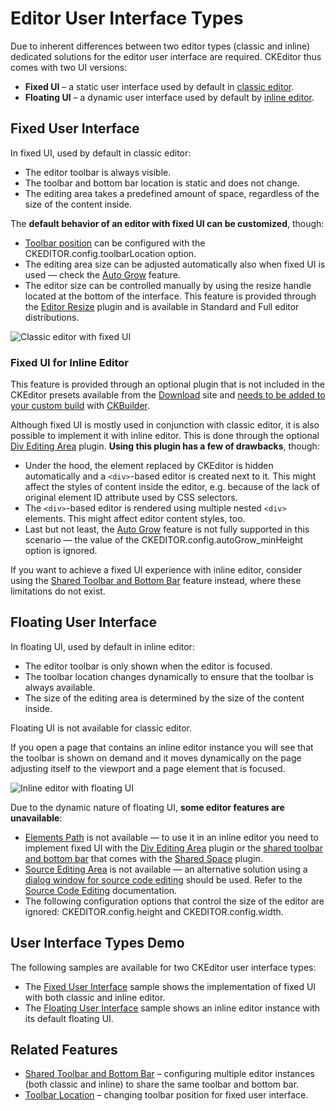 <!--
Copyright (c) 2003-2016, CKSource - Frederico Knabben. All rights reserved.
For licensing, see LICENSE.md.
-->

# Editor User Interface Types

Due to inherent differences between two editor types (classic and inline) dedicated solutions for the editor user interface are required. CKEditor thus comes with two UI versions:

* **Fixed UI** &ndash; a static user interface used by default in [classic editor](#!/guide/dev_framed).
* **Floating UI** &ndash; a dynamic user interface used by default by [inline editor](#!/guide/dev_inline).

## Fixed User Interface

In fixed UI, used by default in classic editor:

* The editor toolbar is always visible.
* The toolbar and bottom bar location is static and does not change.
* The editing area takes a predefined amount of space, regardless of the size of the content inside.

The **default behavior of an editor with fixed UI can be customized**, though:

* [Toolbar position](#!/guide/dev_toolbarlocation) can be configured with the CKEDITOR.config.toolbarLocation option.
* The editing area size can be adjusted automatically also when fixed UI is used &mdash; check the [Auto Grow](#!/guide/dev_autogrow) feature.
* The editor size can be controlled manually by using the resize handle located at the bottom of the interface. This feature is provided through the [Editor Resize](http://ckeditor.com/addon/resize) plugin and is available in Standard and Full editor distributions.

<img src="guides/dev_ckeditor_js_load/classic_example.png" alt="Classic editor with fixed UI">

### Fixed UI for Inline Editor

<p class="requirements">
	This feature is provided through an optional plugin that is not included in the CKEditor presets available from the <a href="http://ckeditor.com/download">Download</a> site and <a href="#!/guide/dev_plugins">needs to be added to your custom build</a> with <a href="http://ckeditor.com/builder">CKBuilder</a>.
</p>

Although fixed UI is mostly used in conjunction with classic editor, it is also possible to implement it with inline editor. This is done through the optional [Div Editing Area](http://ckeditor.com/addon/divarea) plugin. **Using this plugin has a few of drawbacks**, though:

* Under the hood, the element replaced by CKEditor is hidden automatically and a `<div>`-based editor is created next to it. This might affect the styles of content inside the editor, e.g. because of the lack of original element ID attribute used by CSS selectors.
* The `<div>`-based editor is rendered using multiple nested `<div>` elements. This might affect editor content styles, too.
* Last but not least, the [Auto Grow](#!/guide/dev_autogrow) feature is not fully supported in this scenario &mdash; the value of the CKEDITOR.config.autoGrow_minHeight option is ignored.

If you want to achieve a fixed UI experience with inline editor, consider using the [Shared Toolbar and Bottom Bar](#!/guide/dev_sharedspace) feature instead, where these limitations do not exist.

## Floating User Interface

In floating UI, used by default in inline editor:

* The editor toolbar is only shown when the editor is focused.
* The toolbar location changes dynamically to ensure that the toolbar is always available.
* The size of the editing area is determined by the size of the content inside.

<p class="note">
	Floating UI is not available for classic editor.
</p>

If you open a page that contains an inline editor instance you will see that the toolbar is shown on demand and it moves dynamically on the page adjusting itself to the viewport and a page element that is focused.

<img src="guides/dev_ckeditor_js_load/inline_example.png" alt="Inline editor with floating UI">

Due to the dynamic nature of floating UI, **some editor features are unavailable**:

* [Elements Path](http://ckeditor.com/addon/elementspath) is not available &mdash; to use it in an inline editor you need to implement fixed UI with the [Div Editing Area](http://ckeditor.com/addon/divarea) plugin or the [shared toolbar and bottom bar](#!/guide/dev_sharedspace) that comes with the [Shared Space](http://ckeditor.com/addon/sharedspace) plugin.
* [Source Editing Area](http://ckeditor.com/addon/sourcearea) is not available &mdash; an alternative solution using a [dialog window for source code editing](http://ckeditor.com/addon/sourcedialog) should be used. Refer to the [Source Code Editing](#!/guide/dev_sourcearea) documentation.
* The following configuration options that control the size of the editor are ignored: CKEDITOR.config.height and CKEDITOR.config.width.

## User Interface Types Demo 

The following samples are available for two CKEditor user interface types:

* The [Fixed User Interface](http://sdk.ckeditor.com/samples/fixedui.html) sample shows the implementation of fixed UI with both classic and inline editor.
* The [Floating User Interface](http://sdk.ckeditor.com/samples/floatingui.html) sample shows an inline editor instance with its default floating UI.

## Related Features

* [Shared Toolbar and Bottom Bar](#!/guide/dev_sharedspace) &ndash; configuring multiple editor instances (both classic and inline) to share the same toolbar and bottom bar.
* [Toolbar Location](#!/guide/dev_toolbarlocation) &ndash; changing toolbar position for fixed user interface.